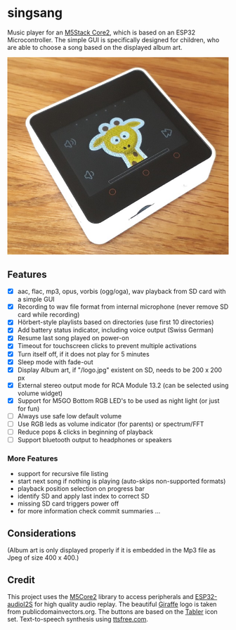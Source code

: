 # singsang

Music player for an [M5Stack Core2](https://m5stack.com/collections/all/products/m5stack-core2-esp32-iot-development-kit), which is based on an ESP32 Microcontroller.
The simple GUI is specifically designed for children, who are able to choose a song based on the displayed album art.

![M5Stack Core2 running singsang](/media/singsang.jpg?raw=true)


## Features
- [x] aac, flac, mp3, opus, vorbis (ogg/oga), wav playback from SD card with a simple GUI
- [x] Recording to wav file format from internal microphone (never remove SD card while recording)
- [x] Hörbert-style playlists based on directories (use first 10 directories)
- [x] Add battery status indicator, including voice output (Swiss German)
- [x] Resume last song played on power-on
- [x] Timeout for touchscreen clicks to prevent multiple activations
- [x] Turn itself off, if it does not play for 5 minutes
- [x] Sleep mode with fade-out
- [x] Display Album art, if "/logo.jpg" existent on SD, needs to be 200 x 200 px
- [x] External stereo output mode for RCA Module 13.2 (can be selected using volume widget)
- [x] Support for M5GO Bottom RGB LED's to be used as night light (or just for fun)
- [ ] Always use safe low default volume
- [ ] Use RGB leds as volume indicator (for parents) or spectrum/FFT
- [ ] Reduce pops & clicks in beginning of playback
- [ ] Support bluetooth output to headphones or speakers

### More Features
- support for recursive file listing
- start next song if nothing is playing (auto-skips non-supported formats)
- playback position selection on progress bar
- identify SD and apply last index to correct SD
- missing SD card triggers power off
- for more information check commit summaries ...

## Considerations
(Album art is only displayed properly if it is embedded in the Mp3 file as Jpeg of size 400 x 400.)


## Credit
This project uses the [M5Core2](https://github.com/m5stack/M5Core2) library to access peripherals and [ESP32-audioI2S](https://github.com/schreibfaul1/ESP32-audioI2S) for high quality audio replay.
The beautiful [Giraffe](https://publicdomainvectors.org/en/free-clipart/Cartoon-giraffe-image/49785.html) logo is taken from publicdomainvectors.org. The buttons are based on the [Tabler](https://github.com/tabler/tabler-icons) icon set. 
Text-to-speech synthesis using [ttsfree.com](https://ttsfree.com/text-to-speech/german).


